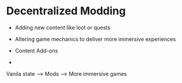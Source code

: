 # Decentralized Modding

* Adding new content like loot or quests
* Altering game mechanics to deliver more immersive experiences



* Content Add-ons
*

Vanila state --> Mods --> More immersive games
